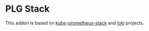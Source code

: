# PLG Stack

This addon is based on [kube-prometheus-stack](https://github.com/prometheus-community/helm-charts/tree/main/charts/kube-prometheus-stack) and [loki](https://github.com/grafana/loki/tree/main/production/helm/loki) projects.
